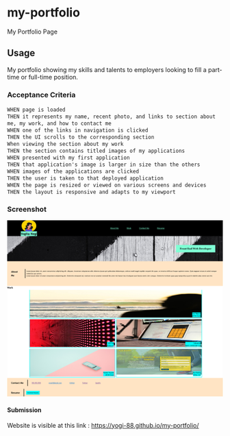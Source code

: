 # my-portfolio
My Portfolio Page

## Usage
My portfolio showing my skills and talents to employers looking to fill a part-time or full-time position.

### Acceptance Criteria
```
WHEN page is loaded
THEN it represents my name, recent photo, and links to section about me, my work, and how to contact me
WHEN one of the links in navigation is clicked
THEN the UI scrolls to the corresponding section
When viewing the section about my work
THEN the section contains titled images of my applications
WHEN presented with my first application
THEN that application's image is larger in size than the others
WHEN images of the applications are clicked
THEN the user is taken to that deployed application
WHEN the page is resized or viewed on various screens and devices
THEN the layout is responsive and adapts to my viewport
```
### Screenshot

![My Portfolio webpage](images/Screenshot%202022-12-06%20at%2022-16-03%20Yogita%20__%20Web%20Developer.png)


#### Submission

Website is visible at this link : https://yogi-88.github.io/my-portfolio/


